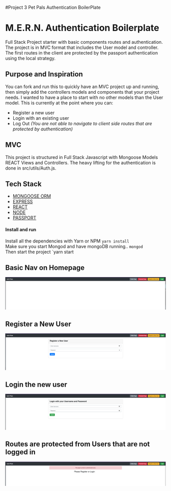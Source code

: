 #Project 3 Pet Pals Authentication BoilerPlate


# M.E.R.N. Authentication Boilerplate
Full Stack Project starter with basic components routes and authentication. The project is in MVC format that includes the User model and controller. The first routes in the client are protected by the passport authentication using the local strategy. 

## Purpose and Inspiration
You can fork and run this to quickly have an MVC project up and running, then simply add the controllers models and components that your project needs. I wanted to have a place to start with no other models than the User model. This is currently at the point where you can:

- Register a new user
- Login with an existing user
- Log Out
*(You are not able to navigate to client side routes that are protected by authentication)*


## MVC
This project is structured in Full Stack Javascript with Mongoose Models REACT Views and Controllers. The heavy lifting for the authentication is done in src/utils/Auth.js.


## Tech Stack
+ [MONGOOSE ORM](https://www.npmjs.com/package/mongoose)
+ [EXPRESS](https://www.npmjs.com/package/express)
+ [REACT](https://reactjs.org/)
+ [NODE](https://nodejs.org/en/)
+ [PASSPORT](http://www.passportjs.org/docs/username-password/)

#### Install and run
Install all the dependencies with Yarn or NPM
`yarn install` <br>
Make sure you start Mongod and have mongoDB running..
`mongod` <br>
Then start the project
`yarn start
## Basic Nav on Homepage
![Register A New User](/client/public/images/home_shot.png)

## Register a New User
![Register A New User](/client/public/images/register_shot.png)

## Login the new user
![Register A New User](/client/public/images/login_shot.png)

## Routes are protected from Users that are not logged in
![Login an existing User](/client/public/images/protected_shot.png)


